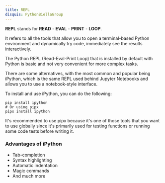 ```yaml
---
title: REPL
disquis: PythonBiellaGroup
---
```


**REPL** stands for **READ** - **EVAL** - **PRINT** - **LOOP**.

It refers to all the tools that allow you to open a terminal-based Python environment and dynamically try code, immediately see the results interactively.

The Python REPL (Read-Eval-Print Loop) that is installed by default with Python is basic and not very convenient for more complex tasks.

There are some alternatives, with the most common and popular being iPython, which is the same REPL used behind Jupyter Notebooks and allows you to use a notebook-style interface.

To install and use iPython, you can do the following:

```
pip install ipython
# Or using pipx
pipx install ipython
```

It's recommended to use pipx because it's one of those tools that you want to use globally since it's primarily used for testing functions or running some code tests before writing it.

### Advantages of iPython

* Tab-completion
* Syntax highlighting
* Automatic indentation
* Magic commands
* And much more